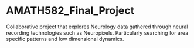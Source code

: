 # AMATH582_Final_Project
Collaborative project that explores Neurology data gathered through neural recording technologies such as Neuropixels. Particularly searching for area specific patterns and low dimensional dynamics. 
